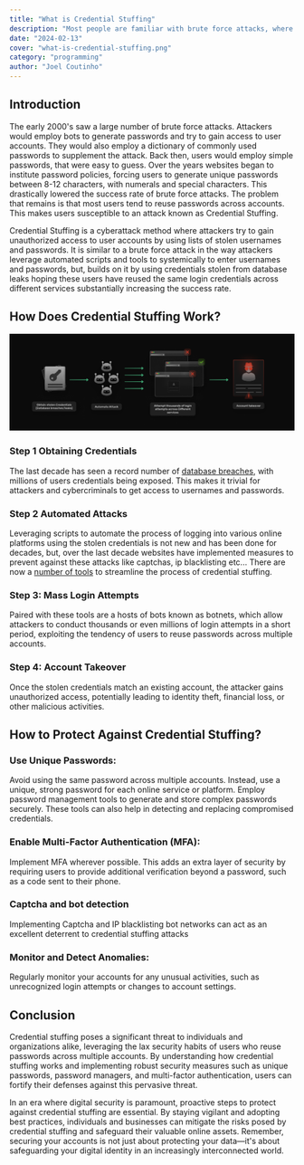 ```yaml
---
title: "What is Credential Stuffing"
description: "Most people are familiar with brute force attacks, where attackers attempt to guess passwords using characters at random paired with common password suggestions, but what is Credential Stuffing? In this we will go over this type of attack and how you can safeguard against it."
date: "2024-02-13"
cover: "what-is-credential-stuffing.png"
category: "programming"
author: "Joel Coutinho"
---
```


## Introduction

The early 2000's saw a large number of brute force attacks. Attackers would employ bots to generate passwords and try to gain access to user accounts. They would also employ a dictionary of commonly used passwords to supplement the attack.  Back then, users would employ simple passwords, that were easy to guess. Over the years websites began to institute password policies, forcing users to generate unique passwords between 8-12 characters, with numerals and special characters. This drastically lowered the success rate of brute force attacks. The problem that remains is that most users tend to reuse passwords across accounts. This makes users susceptible to an attack known as Credential Stuffing.

Credential Stuffing is a cyberattack method where attackers try to gain unauthorized access to user accounts by using lists of stolen usernames and passwords. It is similar to a brute force attack in the way attackers leverage automated scripts and tools to systemically to enter usernames and passwords, but, builds on it by using credentials stolen from database leaks hoping these users have reused the same login credentials across different services substantially increasing the success rate.  

## How Does Credential Stuffing Work?

![Credential Stuffing process](./credential_stuffing_process.png)
### Step 1 Obtaining Credentials
The last decade has seen a record number of [database breaches](https://www.upguard.com/blog/biggest-data-breaches-us), with millions of users credentials being exposed. This makes it trivial for attackers and cybercriminals to get access to usernames and passwords.

### Step 2 Automated Attacks
Leveraging scripts to automate the process of logging into various online platforms using the stolen credentials is not new and has been done for decades, but, over the last decade websites have implemented measures to prevent against these attacks like captchas, ip blacklisting etc... There are now a [number of tools](https://pentestmag.com/credential-stuffing-2022-the-latest-attack-trends-and-tools/) to streamline the process of credential stuffing. 

### Step 3: Mass Login Attempts
Paired with these tools are a hosts of bots known as botnets, which allow attackers to conduct thousands or even millions of login attempts in a short period, exploiting the tendency of users to reuse passwords across multiple accounts.

### Step 4: Account Takeover 
Once the stolen credentials match an existing account, the attacker gains unauthorized access, potentially leading to identity theft, financial loss, or other malicious activities.

## How to Protect Against Credential Stuffing?

### Use Unique Passwords:

Avoid using the same password across multiple accounts. Instead, use a unique, strong password for each online service or platform. Employ password management tools to generate and store complex passwords securely. These tools can also help in detecting and replacing compromised credentials.

### Enable Multi-Factor Authentication (MFA):
Implement MFA wherever possible. This adds an extra layer of security by requiring users to provide additional verification beyond a password, such as a code sent to their phone.

### Captcha and bot detection
Implementing Captcha and IP blacklisting bot networks can act as an excellent deterrent to credential stuffing attacks

### Monitor and Detect Anomalies:
 Regularly monitor your accounts for any unusual activities, such as unrecognized login attempts or changes to account settings.

## Conclusion
Credential stuffing poses a significant threat to individuals and organizations alike, leveraging the lax security habits of users who reuse passwords across multiple accounts. By understanding how credential stuffing works and implementing robust security measures such as unique passwords, password managers, and multi-factor authentication, users can fortify their defenses against this pervasive threat.

In an era where digital security is paramount, proactive steps to protect against credential stuffing are essential. By staying vigilant and adopting best practices, individuals and businesses can mitigate the risks posed by credential stuffing and safeguard their valuable online assets. Remember, securing your accounts is not just about protecting your data—it's about safeguarding your digital identity in an increasingly interconnected world.
